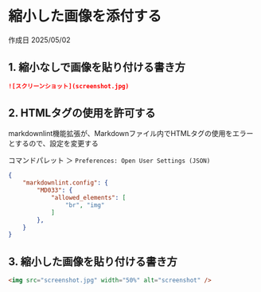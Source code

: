 # 縮小した画像を添付する

作成日 2025/05/02

## 1. 縮小なしで画像を貼り付ける書き方

```markdown
![スクリーンショット](screenshot.jpg)
```

## 2. HTMLタグの使用を許可する

markdownlint機能拡張が、Markdownファイル内でHTMLタグの使用をエラーとするので、設定を変更する

コマンドパレット ＞ `Preferences: Open User Settings (JSON)`

```json
{
    "markdownlint.config": {
        "MD033": {
            "allowed_elements": [
                "br", "img"
            ]
        },
    }
}
```

## 3. 縮小した画像を貼り付ける書き方

```html
<img src="screenshot.jpg" width="50%" alt="screenshot" />
```
